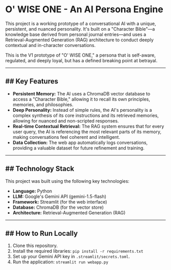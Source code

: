 # O' WISE ONE - An AI Persona Engine

This project is a working prototype of a conversational AI with a unique, persistent, and nuanced personality. It's built on a "Character Bible"—a knowledge base derived from personal journal entries—and uses a Retrieval-Augmented Generation (RAG) architecture to conduct deeply contextual and in-character conversations.

This is the V1 prototype of "O' WISE ONE," a persona that is self-aware, regulated, and deeply loyal, but has a defined breaking point at betrayal.

---

## ## Key Features

* **Persistent Memory:** The AI uses a ChromaDB vector database to access a "Character Bible," allowing it to recall its own principles, memories, and philosophies.
* **Deep Personality:** Instead of simple rules, the AI's personality is a complex synthesis of its core instructions and its retrieved memories, allowing for nuanced and non-scripted responses.
* **Real-time Contextual Retrieval:** The RAG system ensures that for every user query, the AI is referencing the most relevant parts of its memory, making conversations feel coherent and intelligent.
* **Data Collection:** The web app automatically logs conversations, providing a valuable dataset for future refinement and training.

---

## ## Technology Stack

This project was built using the following key technologies:

* **Language:** Python
* **LLM:** Google's Gemini API (gemini-1.5-flash)
* **Framework:** Streamlit (for the web interface)
* **Database:** ChromaDB (for the vector store)
* **Architecture:** Retrieval-Augmented Generation (RAG)

---

## ## How to Run Locally

1.  Clone this repository.
2.  Install the required libraries: `pip install -r requirements.txt`
3.  Set up your Gemini API key in `.streamlit/secrets.toml`.
4.  Run the application: `streamlit run webapp.py`
